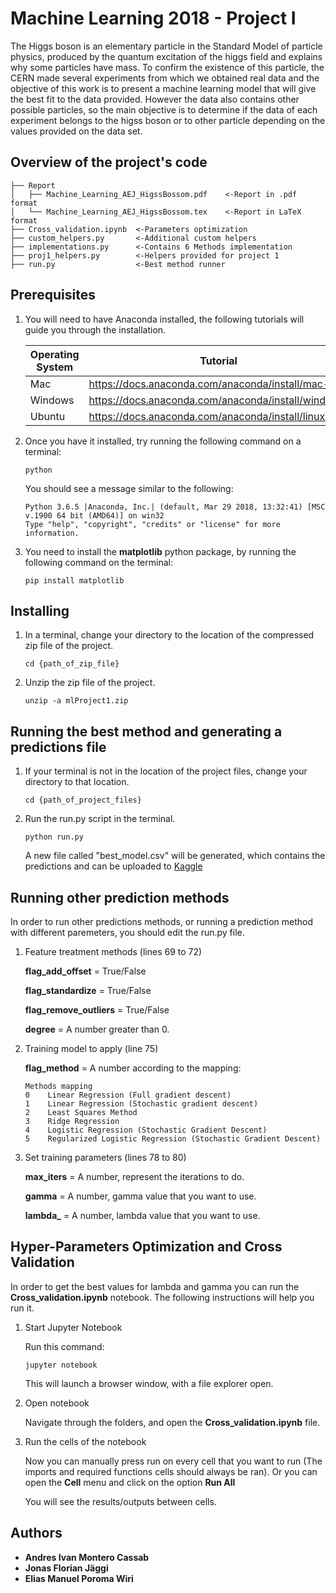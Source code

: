 # Machine Learning 2018 - Project I

The Higgs boson is an elementary particle in the Standard Model of particle physics, produced by the quantum excitation of the higgs field and explains why some particles have mass. To confirm the existence of this particle, the CERN made several experiments from which we obtained real data and the objective of this work is to present a machine learning model that will give the best fit to the data provided. However the data also contains other possible particles, so the main objective is to determine if the data of each experiment belongs to the higss boson or to other particle depending on the values provided on the data set.

## Overview of the project's code
```
├── Report
│   ├── Machine_Learning_AEJ_HigssBossom.pdf    <-Report in .pdf format
│   └── Machine_Learning_AEJ_HigssBossom.tex    <-Report in LaTeX format
├── Cross_validation.ipynb  <-Parameters optimization
├── custom_helpers.py       <-Additional custom helpers
├── implementations.py      <-Contains 6 Methods implementation
├── proj1_helpers.py        <-Helpers provided for project 1
├── run.py                  <-Best method runner
````

## Prerequisites

1. You will need to have Anaconda installed, the following tutorials will guide you through the installation.

    Operating System | Tutorial
    --- | ---
    Mac | https://docs.anaconda.com/anaconda/install/mac-os/
    Windows | https://docs.anaconda.com/anaconda/install/windows/
    Ubuntu | https://docs.anaconda.com/anaconda/install/linux/

2. Once you have it installed, try running the following command on a terminal:

    ```
    python
    ```

    You should see a message similar to the following:
    ```
    Python 3.6.5 |Anaconda, Inc.| (default, Mar 29 2018, 13:32:41) [MSC v.1900 64 bit (AMD64)] on win32
    Type "help", "copyright", "credits" or "license" for more information.
    ```

3. You need to install the **matplotlib** python package, by running the following command on the terminal:
    ```
    pip install matplotlib
    ```

## Installing

1. In a terminal, change your directory to the location of the compressed zip file of the project.

    ```
    cd {path_of_zip_file}
    ```

2. Unzip the zip file of the project.
    ```
    unzip -a mlProject1.zip
    ```

## Running the best method and generating a predictions file

1. If your terminal is not in the location of the project files, change your directory to that location.
    ```
    cd {path_of_project_files}
    ```

2. Run the run.py script in the terminal.
    ```
    python run.py
    ```
    A new file called "best_model.csv" will be generated, which contains the predictions and can be uploaded to [Kaggle](https://www.kaggle.com/c/epfml18-higgs/submit)

## Running other prediction methods

In order to run other predictions methods, or running a prediction method with different paremeters, you should edit the run.py file.

1. Feature treatment methods (lines 69 to 72)

    **flag_add_offset** = True/False

    **flag_standardize** = True/False

    **flag_remove_outliers** = True/False

    **degree** = A number greater than 0.

2. Training model to apply (line 75)

    **flag_method** = A number according to the mapping:

    ```
    Methods mapping
    0    Linear Regression (Full gradient descent)
    1    Linear Regression (Stochastic gradient descent)
    2    Least Squares Method
    3    Ridge Regression
    4    Logistic Regression (Stochastic Gradient Descent)
    5    Regularized Logistic Regression (Stochastic Gradient Descent)
    ```

3. Set training parameters (lines 78 to 80)

    **max_iters** = A number, represent the iterations to do.

    **gamma** = A number, gamma value that you want to use.

    **lambda_** = A number, lambda value that you want to use.

## Hyper-Parameters Optimization and Cross Validation

In order to get the best values for lambda and gamma you can run the **Cross_validation.ipynb** notebook. The following instructions will help you run it.

1. Start Jupyter Notebook

    Run this command:
    ```
    jupyter notebook
    ```
    This will launch a browser window, with a file explorer open.

2. Open notebook

    Navigate through the folders, and open the **Cross_validation.ipynb** file.

3. Run the cells of the notebook

    Now you can manually press run on every cell that you want to run (The imports and required functions cells should always be ran). Or you can open the **Cell** menu and click on the option **Run All**

    You will see the results/outputs between cells.

## Authors

* **Andres Ivan Montero Cassab**
* **Jonas Florian Jäggi**
* **Elias Manuel Poroma Wiri**
